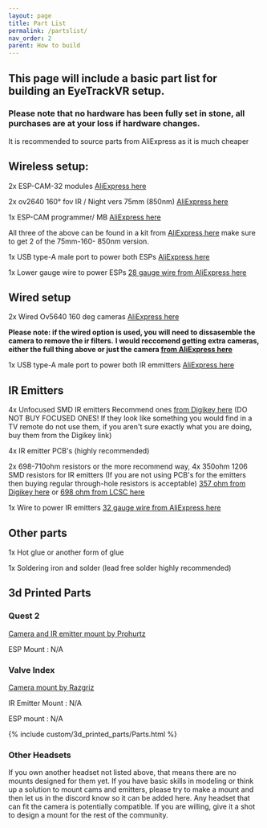 ```yaml
---
layout: page
title: Part List
permalink: /partslist/
nav_order: 2
parent: How to build
---
```


## This page will include a basic part list for building an EyeTrackVR setup.

### Please note that no hardware has been fully set in stone, all purchases are at your loss if hardware changes.


It is recommended to source parts from AliExpress as it is much cheaper


## Wireless setup:

2x ESP-CAM-32 modules [AliExpress here](https://a.aliexpress.com/_mKjL9Cq)

2x ov2640 160° fov IR / Night vers 75mm (850nm) [AliExpress here](https://a.aliexpress.com/_mrNbZww)

1x ESP-CAM programmer/ MB [AliExpress here](https://a.aliexpress.com/_mPaPgPu)

All three of the above can be found in a kit from [AliExpress here](https://a.aliexpress.com/_mNSRfUe) make sure to get 2 of the 75mm-160- 850nm version.
 
1x USB type-A male port to power both ESPs
[AliExpress here](https://a.aliexpress.com/_mOCRTcq)

1x Lower gauge wire to power ESPs
[28 gauge wire from AliExpress here](https://a.aliexpress.com/_mK72cy6)



## Wired setup

2x Wired Ov5640 160 deg cameras [AliExpress here](https://www.aliexpress.com/item/2255799933896897.html)

**Please note: if the wired option is used, you will need to dissasemble the camera to remove the ir filters.**
**I would reccomend getting extra cameras, either the full thing above or just the camera [from AliExpress here](https://www.aliexpress.com/item/3256803544318475.html)**

1x USB type-A male port to power both IR emmitters
[AliExpress here](https://a.aliexpress.com/_mOCRTcq)



## IR Emitters

4x Unfocused SMD IR emitters 
Recommend ones [from Digikey here](https://www.digikey.com/en/products/detail/inolux/IN-P32ZTIR/10384796) (DO NOT BUY FOCUSED ONES! If they look like something you would find in a TV remote do not use them, if you aren't sure exactly what you are doing, buy them from the Digikey link)

4x IR emitter PCB's (highly recommended) 

2x 698-710ohm resistors or the more recommend way, 4x 350ohm 1206 SMD resistors for IR emitters (If you are not using PCB's for the emitters then buying regular through-hole resistors is acceptable)
[357 ohm from Digikey here](https://www.digikey.com/en/products/detail/stackpole-electronics-inc/RMCF1206FT357R/1759919) or
[698 ohm from LCSC here](https://lcsc.com/product-detail/Chip-Resistor-Surface-Mount_FOJAN-FRC1206F6980TS_C2933749.html)

1x Wire to power IR emitters
[32 gauge wire from AliExpress here](https://a.aliexpress.com/_mK72cy6)



## Other parts

1x Hot glue or another form of glue

1x Soldering iron and solder (lead free solder highly recommended)

## 3d Printed Parts

### Quest 2

[Camera and IR emitter mount by Prohurtz](https://www.thingiverse.com/thing:5400548)

ESP Mount : N/A

### Valve Index

[Camera mount by Razgriz](https://github.com/rrazgriz/IndexEyeTrackVR/tree/main/hardware)

IR Emitter Mount : N/A

ESP mount : N/A 

{% include custom/3d_printed_parts/Parts.html %}



### Other Headsets

If you own another headset not listed above, that means there are no mounts designed for them yet. If you have basic skills in modeling or think up a solution to mount cams and emitters, please try to make a mount and then let us in the discord know so it can be added here. Any headset that can fit the camera is potentially compatible. If you are willing, give it a shot to design a mount for the rest of the community.
